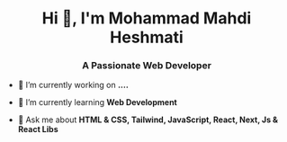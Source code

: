 <h1 align="center">Hi 👋, I'm Mohammad Mahdi Heshmati</h1>
<h3 align="center">A Passionate Web Developer</h3>

- 🔭 I’m currently working on **....**

- 🌱 I’m currently learning **Web Development**

- 💬 Ask me about **HTML & CSS, Tailwind, JavaScript, React, Next, Js & React Libs**

